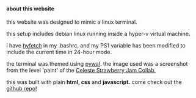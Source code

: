 <div class = "post-content">
    <h4>about this website</h4>
    <p>this website was designed to mimic a linux terminal.</p>
    <p>this setup includes debian linux running inside a hyper-v virtual machine.</p>
    <p>i have <a href = "https://github.com/hykilpikonna/hyfetch">hyfetch</a> in my .bashrc, and my PS1 variable has been modified to include the current time in 24-hour mode.</p>
    <p>the terminal was themed using <a href = "https://github.com/dylanaraps/pywal">pywal</a>. the image used was a screenshot from the level 'paint' of the <a href = "https://celeste.ink/wiki/Strawberry_Jam_Collab">Celeste Strawberry Jam Collab.</a></p>
    <p>this was built with plain <b class="normal">html, css</b> and <b class = "normal">javascript.</b> come check out the <a href = "https://github.com/phthallo/terminal-website">github repo!</a></p>
</div>